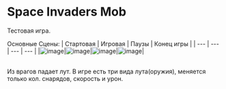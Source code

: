 # Space Invaders Mob
Тестовая игра.

Основные Сцены:
|  Стартовая  |  Игровая | Паузы | Конец игры |
| ---         |    ---       |    ---       |         ---  |
|![image](https://github.com/Akrab/SpaceInvadersMob/assets/7695655/b084762b-eacf-4dc8-947d-d9b32c66a55c)|![image](https://github.com/Akrab/SpaceInvadersMob/assets/7695655/8ce33285-12bc-41df-9c27-c48b99a7c45c)|![image](https://github.com/Akrab/SpaceInvadersMob/assets/7695655/1bb1a7a6-dfb0-4aa4-86d5-c3bac7bbb8d4)|![image](https://github.com/Akrab/SpaceInvadersMob/assets/7695655/d94046a8-5e9a-458d-8273-877d16dd32b2)|

<br>
Из врагов падает лут.
В игре есть три вида лута(оружия), меняется только кол. снарядов, скорость и урон.

